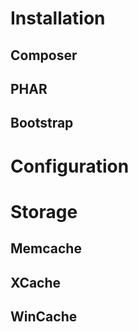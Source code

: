 Installation
=========


Composer
---------


PHAR
---------


Bootstrap
---------




Configuration
=============




Storage
=============

Memcache
--------

XCache
-------

WinCache
-------


